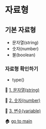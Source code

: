 # 자료형
## 기본 자료형
- 문자열(string)
- 숫자(number)
- 불(boolean)

### 자료형 확인하기
- type()


:rabbit: [1. 문자열(string)](./string.md)

:baby_chick: [2. 숫자(number)](./number.md)

:carrot: [3. 변수(variable)](./variable.md)

:house: [go to main](../README.md)
